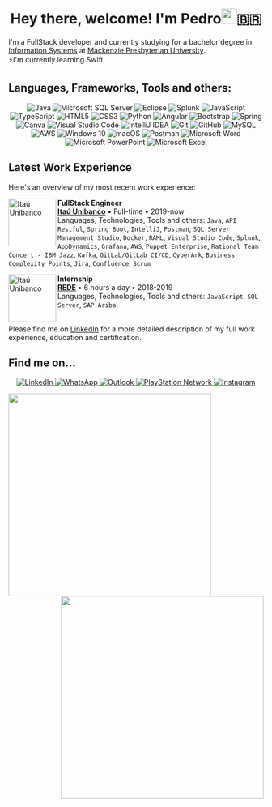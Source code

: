<h1 align="center">Hey there, welcome! I'm Pedro<img src="https://raw.githubusercontent.com/iampavangandhi/iampavangandhi/master/gifs/Hi.gif" width="30px">🇧🇷</h1>

I'm a FullStack developer and currently studying for a bachelor degree in <a href="https://www.mackenzie.br/en/undergraduate-programs/sao-paulo-higienopolis/information-systems">Information Systems</a> at <a href="https://www.mackenzie.br/en/universidade/meet-the-university/">Mackenzie Presbyterian University</a>.</br>
⚡️I'm currently learning Swift. 
</br>
## Languages, Frameworks, Tools and others:
<p align="center">
 <!--
https://github.com/Ileriayo/markdown-badges#programming-languages
https://github.com/alexandresanlim/Badges4-README.md-Profile
   -->
 <!-- 

<img alt="Swift" src="https://img.shields.io/badge/swift-F05138.svg?style=for-the-badge&logo=swift&logoColor=white"/>
<img alt="Xcode" src="https://img.shields.io/badge/Xcode-007ACC?style=for-the-badge&logo=Xcode&logoColor=white"/>  -->
 <img alt="Java" src="https://img.shields.io/badge/java-5382a1.svg?style=for-the-badge&logo=java&logoColor=f89820"/>
 <img alt="Microsoft SQL Server" src="https://img.shields.io/badge/Microsoft_SQL_Server-darkred?style=for-the-badge&logo=microsoft-sql-server&logoColor=white"/>
 <img alt="Eclipse" src="https://img.shields.io/badge/Eclipse-2C2255?style=for-the-badge&logo=eclipse&logoColor=F7941E"/>
 <img alt="Splunk" src="https://img.shields.io/badge/splunk-black.svg?style=for-the-badge&logo=splunk&logoColor=65A637"/>
 <img alt="JavaScript" src="https://img.shields.io/badge/javascript-323330.svg?style=for-the-badge&logo=javascript&logoColor=f0db4f"/>
 <img alt="TypeScript" src="https://img.shields.io/badge/typescript-007acc.svg?style=for-the-badge&logo=typescript&logoColor=ffffff"/>
 <img alt="HTML5" src="https://img.shields.io/badge/html_5-E44D26.svg?style=for-the-badge&logo=html5&logoColor=white"/>
 <img alt="CSS3" src="https://img.shields.io/badge/css3-2965f1.svg?style=for-the-badge&logo=css3&logoColor=white"/>
 <img alt="Python" src="https://img.shields.io/badge/python-306998.svg?style=for-the-badge&logo=python&logoColor=FFD43B"/>
 <img alt="Angular" src="https://img.shields.io/badge/angular-dd1b16.svg?style=for-the-badge&logo=angular&logoColor=white"/>
 <img alt="Bootstrap" src="https://img.shields.io/badge/bootstrap-563d7c.svg?style=for-the-badge&logo=bootstrap&logoColor=white"/>
 <img alt="Spring" src="https://img.shields.io/badge/spring_boot-%236DB33F.svg?style=for-the-badge&logo=spring&logoColor=white"/>
 <img alt="Canva" src="https://img.shields.io/badge/Canva-20C4CB.svg?style=for-the-badge&logo=Canva&logoColor=white"/>
 <img alt="Visual Studio Code" src="https://img.shields.io/badge/Visual_Studio_Code-0078d7.svg?style=for-the-badge&logo=visual-studio-code&logoColor=white"/>
 <img alt="IntelliJ IDEA" src="https://img.shields.io/badge/IntelliJ_IDEA-e32581.svg?style=for-the-badge&logo=intellij-idea&logoColor=white"/>
 <img alt="Git" src="https://img.shields.io/badge/git-f34f29.svg?style=for-the-badge&logo=git&logoColor=white"/>
 <img alt="GitHub" src="https://img.shields.io/badge/github-211F1F.svg?style=for-the-badge&logo=github&logoColor=7DBBE6"/>
 <img alt="MySQL" src="https://img.shields.io/badge/mysql-00758F.svg?style=for-the-badge&logo=mysql&logoColor=F29111"/>
 <img alt="AWS" src="https://img.shields.io/badge/AWS-FF9900.svg?style=for-the-badge&logo=amazon-aws&logoColor=black"/>
 <img alt="Windows 10" src="https://img.shields.io/badge/Windows_10-00adef?style=for-the-badge&logo=windows&logoColor=white" />
 <img alt="macOS" src="https://img.shields.io/badge/macOS-555555?style=for-the-badge&logo=macos&logoColor=white">
 <img alt="Postman" src="https://img.shields.io/badge/Postman-white?style=for-the-badge&logo=postman&logoColor=EF5B25" />
 <img alt="Microsoft Word" src="https://img.shields.io/badge/Microsoft_Word-2B579A?style=for-the-badge&logo=microsoft-word&logoColor=white" />
 <img alt="Microsoft PowerPoint" src="https://img.shields.io/badge/Microsoft_PowerPoint-B7472A?style=for-the-badge&logo=microsoft-powerpoint&logoColor=white" />
 <img alt="Microsoft Excel" src="https://img.shields.io/badge/Microsoft_Excel-217346?style=for-the-badge&logo=microsoft-excel&logoColor=white" />
</p>


<!--
**PedroDaspett/pedrodaspett** is a ✨ _special_ ✨ repository because its `README.md` (this file) appears on your GitHub profile.
Welcome to my GitHub page
Here are some ideas to get you started:

- 🔭 I’m currently working on ...
- 🌱 I’m currently learning ...
- 👯 I’m looking to collaborate on ...
- 🤔 I’m looking for help with ...
- 💬 Ask me about ...
- 📫 How to reach me: ...
- 😄 Pronouns: ...
- ⚡ Fun fact: ...
-->

## Latest Work Experience
Here's an overview of my most recent work experience:

[<img align="left" height="94px" width="94px" alt="Itaú Unibanco" src="https://www.itau.com.br/content/dam/itau/varejo/logo-app-Itau.png"/>](https://www.itau.com.br/relacoes-com-investidores/Default.aspx?linguagem=en#)

**FullStack Engineer** \
[**Itaú Unibanco**](https://www.itau.com.br/relacoes-com-investidores/Default.aspx?linguagem=en#) • Full-time • 2019-now \
Languages, Technologies, Tools and others: `Java`, `API Restful`, `Spring Boot`, `IntelliJ`, `Postman`, `SQL Server Management Studio`, `Docker`, `RAML`, `Visual Studio Code`, `Splunk`, `AppDynamics`, `Grafana`, `AWS`, `Puppet Enterprise`, `Rational Team Concert - IBM Jazz`, `Kafka`, `GitLab/GitLab CI/CD`, `CyberArk`, `Business Complexity Points`, `Jira`, `Confluence`, `Scrum`
<!-- Featured Projects: [salt-lint](https://github.com/warpnet/salt-lint), [vscode-salt-lint](https://github.com/warpnet/vscode-salt-lint) -->

[<img align="left" height="94px" width="94px" alt="Itaú Unibanco" border-radius="50px" src="https://www.traycorp.com.br/wp-content/uploads/2020/03/redecard.jpg"/>](https://www.userede.com.br)

**Internship** \
[**REDE**](https://www.userede.com.br) • 6 hours a day • 2018-2019 \
Languages, Technologies, Tools and others: `JavaScript`, `SQL Server`, `SAP Ariba`
<br/>
<br/>
<p>Please find me on <a href="linkedin.com/in/pedrodaspett">LinkedIn</a> for a more detailed description of my full work experience, education and certification.</p>

## Find me on...
<p align="center">
 <a href="https://linkedin.com/in/pedrodaspett" target="_blank">
 <img alt="LinkedIn" src="https://img.shields.io/badge/linkedin-%230077B5.svg?style=for-the-badge&logo=linkedin&logoColor=white"/>
 </a>

 <a href="https://api.whatsapp.com/send?phone=+5511994723193&text=Hey,%20I've%20found%20you%20on%20GitHub!" target="_blank">
 <img alt="WhatsApp" src="https://img.shields.io/badge/WhatsApp-25D366?style=for-the-badge&logo=whatsapp&logoColor=white"/>
 </a>
 
 <a href="mailto:pedrodaspett@hotmail.com?Subject=Hey!%20I've%20found%20you%20on%20GitHub!" target="_blank">
 <img alt="Outlook" src="https://img.shields.io/badge/Microsoft_Outlook-0078D4?style=for-the-badge&logo=microsoft-outlook&logoColor=white" />
 </a>

 <a href="" target="_blank">
 <img alt="PlayStation Network" src="https://img.shields.io/badge/PlayStation-003791?style=for-the-badge&logo=playstation&logoColor=white"/>
 </a>
 
 <a href=˜https://www.instagram.com/pedrodaspett/˜ target="_blank">
 <img alt="Instagram" src="https://img.shields.io/badge/Instagram-%23E4405F.svg?style=for-the-badge&logo=Instagram&logoColor=white"/>
 </a>
</p>

<!--
## Setup:
 <img alt="Setup" src="https://img.shields.io/badge/Apple-MacBook_Pro_M1_2020-999999?style=for-the-badge&logo=apple&logoColor=white"/>
 Find me on:
<p>
<a href="https://medium.com/@MokkappsDev">
<img src="https://img.shields.io/badge/medium-%2312100E.svg?&style=for-the-badge&logo=medium&logoColor=white" height=25>
</a>
<a href="https://dev.to/mokkapps">
<img src="https://img.shields.io/badge/DEV.TO-%230A0A0A.svg?&style=for-the-badge&logo=dev-dot-to&logoColor=white" height=25>
</a>
</p>
-->
 
<!-- [![Spotify](https://spotify-readme.sp-xd.vercel.app/api/spotify)](https://open.spotify.com/user/315p6dnganzjr7cgx3igzvjnbfne) <br> -->

<!-- How to build Language and GitHub stats cards: https://github.com/anuraghazra/github-readme-stats -->
<a href="https://github.com/PedroDaspett?tab=repositories">
  <img align="left" width="400px" src="https://github-readme-stats.vercel.app/api/top-langs/?username=pedrodaspett&layout=compact&theme=dracula" border-radius="21px"/>
</a>
<a href="https://github.com/PedroDaspett?tab=repositories">
  <img align="right" width="400px" src="https://github-readme-stats.vercel.app/api?username=pedrodaspett&theme=dracula&count_private=true&show_icons=true" border-radius="21px"/>
</a>
